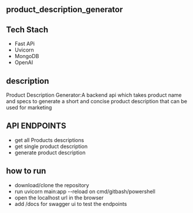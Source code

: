 ## product_description_generator

## Tech Stach

- Fast APi
- Uvicorn
- MongoDB
- OpenAI

## description

Product Description Generator:A backend api which takes product name and specs to generate a short and concise product description that can be used for marketing

## API ENDPOINTS

- get all Products descriptions
- get single product description
- generate product description


## how to run 
- download/clone the repository
- run uvicorn main:app --reload on cmd/gitbash/powershell
- open the localhost url in the browser
- add /docs for swagger ui to test the endpoints
